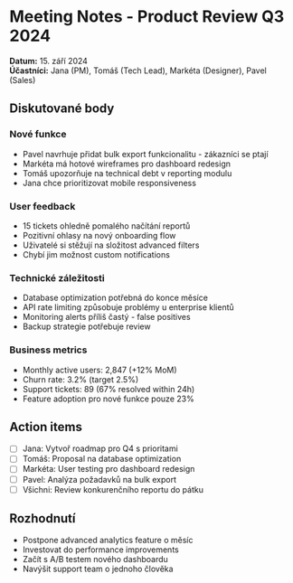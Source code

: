# Meeting Notes - Product Review Q3 2024

**Datum:** 15. září 2024  
**Účastníci:** Jana (PM), Tomáš (Tech Lead), Markéta (Designer), Pavel (Sales)

## Diskutované body

### Nové funkce
- Pavel navrhuje přidat bulk export funkcionalitu - zákazníci se ptají
- Markéta má hotové wireframes pro dashboard redesign
- Tomáš upozorňuje na technical debt v reporting modulu
- Jana chce prioritizovat mobile responsiveness

### User feedback
- 15 tickets ohledně pomalého načítání reportů
- Pozitivní ohlasy na nový onboarding flow
- Uživatelé si stěžují na složitost advanced filters
- Chybí jim možnost custom notifications

### Technické záležitosti
- Database optimization potřebná do konce měsíce
- API rate limiting způsobuje problémy u enterprise klientů
- Monitoring alerts příliš častý - false positives
- Backup strategie potřebuje review

### Business metrics
- Monthly active users: 2,847 (+12% MoM)
- Churn rate: 3.2% (target 2.5%)
- Support tickets: 89 (67% resolved within 24h)
- Feature adoption pro nové funkce pouze 23%

## Action items
- [ ] Jana: Vytvoř roadmap pro Q4 s prioritami
- [ ] Tomáš: Proposal na database optimization
- [ ] Markéta: User testing pro dashboard redesign
- [ ] Pavel: Analýza požadavků na bulk export
- [ ] Všichni: Review konkurenčního reportu do pátku

## Rozhodnutí
- Postpone advanced analytics feature o měsíc
- Investovat do performance improvements
- Začít s A/B testem nového dashboardu
- Navýšit support team o jednoho člověka